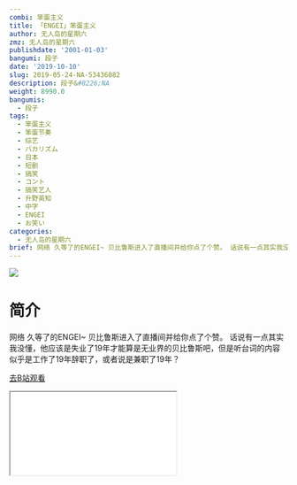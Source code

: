 ```yaml
---
combi: 笨蛋主义
title: 「ENGEI」笨蛋主义
author: 无人岛的星期六
zmz: 无人岛的星期六
publishdate: '2001-01-03'
bangumi: 段子
date: '2019-10-10'
slug: 2019-05-24-NA-53436082
description: 段子&#8226;NA
weight: 8990.0
bangumis:
  - 段子
tags:
  - 笨蛋主义
  - 笨蛋节奏
  - 综艺
  - バカリズム
  - 日本
  - 短剧
  - 搞笑
  - コント
  - 搞笑艺人
  - 升野英知
  - 中字
  - ENGEI
  - お笑い
categories:
  - 无人岛的星期六
brief: 网络 久等了的ENGEI~ 贝比鲁斯进入了直播间并给你点了个赞。 话说有一点其实我没懂，他应该是失业了19年才能算是无业界的贝比鲁斯吧，但是听台词的内容似乎是工作了19年辞职了，或者说是兼职了19年？
---
```

![](https://raw.githubusercontent.com/tcgriffith/owaraisite/master/static/tmpimg/ae9d8d4d59d409a1722f6f7ee88ccd8842b6738c.jpg.480.jpg)
# 简介  
网络
久等了的ENGEI~
贝比鲁斯进入了直播间并给你点了个赞。
话说有一点其实我没懂，他应该是失业了19年才能算是无业界的贝比鲁斯吧，但是听台词的内容似乎是工作了19年辞职了，或者说是兼职了19年？  

[去B站观看](https://www.bilibili.com/video/av53436082/)
<div class ="resp-container"><iframe class="testiframe" src="//player.bilibili.com/player.html?aid=53436082"", scrolling="no", allowfullscreen="true" > </iframe></div> 
